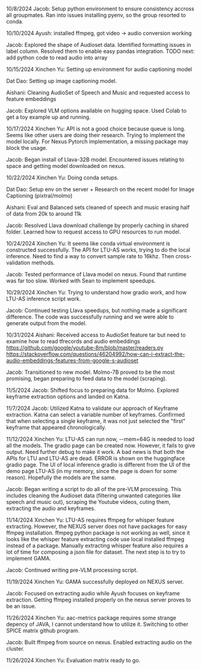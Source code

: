 10/8/2024
Jacob: Setup python environment to ensure consistency accross all groupmates. Ran into issues installing pyenv, so the group resorted to conda.

10/10/2024
Ayush: installed ffmpeg, got video -> audio conversion working

Jacob: Explored the shape of Audioset data. Identified formatting issues in label column. Resolved them to enable easy pandas integration.
TODO next: add python code to read audio into array

10/15/2024
Xinchen Yu: Setting up environment for audio captioning model

Dat Dao: Setting up image captioning model.

Aishani: Cleaning AudioSet of Speech and Music and requested access to feature embeddings

Jacob: Explored VLM options available on hugging space. Used Colab to get a toy example up and running.

10/17/2024
Xinchen Yu: API is not a good choice because queue is long. Seems like other users are doing their research. Trying to implement the model locally. For Nexus Pytorch implementation, a missing package may block the usage.

Jacob: Began install of Llava-32B model. Encountered issues relating to space and getting model downloaded on nexus.

10/22/2024
Xinchen Yu: Doing conda setups.

Dat Dao: Setup env on the server + Research on the recent model for Image Captioning (pixtral/molmo)

Aishani: Eval and Balanced sets cleaned of speech and music erasing half of data from 20k to around 11k

Jacob: Resolved Llava download challenge by properly caching in shared folder. Learned how to request access to GPU resources to run model.

10/24/2024
Xinchen Yu: It seems like conda virtual environment is constructed successfully. The API for LTU-AS works, trying to do the local inference. Need to find a way to convert sample rate to 16khz. Then cross-validation methods.

Jacob: Tested performance of Llava model on nexus. Found that runtime was far too slow. Worked with Sean to implement speedups.

10/29/2024
Xinchen Yu: Trying to understand how gradio work, and how LTU-AS inference script work.

Jacob: Continued testing Llava speedups, but nothing made a significant difference. The code was successfully running and we were able to generate output from the model.

10/31/2024
Aishani: Received access to AudioSet feature tar but need to examine how to read tfrecords and audio embeddings
https://github.com/google/youtube-8m/blob/master/readers.py
https://stackoverflow.com/questions/46204992/how-can-i-extract-the-audio-embeddings-features-from-google-s-audioset

Jacob: Transitioned to new model. Molmo-7B proved to be the most promising, began preparing to feed data to the model (scraping).

11/5/2024
Jacob: Shifted focus to preparing data for Molmo. Explored keyframe extraction options and landed on Katna.

11/7/2024
Jacob: Utilized Katna to validate our approach of Keyframe extraction. Katna can select a variable number of keyframes. Confirmed that when selecting a single keyframe, it was not just selected the "first" keyframe that appeared chronologically. 

11/12/2024
Xinchen Yu: LTU-AS can run now, --mem=64G is needed to load all the models. The gradio page can be created now. However, it fails to give output. Need further debug to make it work. A bad news is that both the APIs for LTU and LTU-AS are dead. ERROR is shown on the huggingface gradio page. The UI of local inference gradio is different from the UI of the demo page LTU-AS (in my memory, since the page is down for some reason). Hopefully the models are the same.

Jacob: Began writing a script to do all of the pre-VLM processing. This includes cleaning the Audioset data (filtering unwanted categories like speech and music out), scraping the Youtube videos, cuting them, extracting the audio and keyframes.

11/14/2024 Xinchen Yu: LTU-AS requires ffmpeg for whisper feature extracting. However, the NEXUS server does not have packages for easy ffmpeg installation. ffmpeg python package is not working as well, since it looks like the whisper feature extracting code use local installed ffmpeg instead of a package. Manually extracting whisper feature also requires a lot of time for composing a json file for dataset. The next step is to try to implement GAMA.

Jacob: Continued writing pre-VLM processing script.

11/19/2024 Xinchen Yu: GAMA successfully deployed on NEXUS server.

Jacob: Focused on extracting audio while Ayush focuses on keyframe extraction. Getting ffmpeg installed properly on the nexus server proves to be an issue.

11/26/2024 Xinchen Yu: aac-metrics package requires some strange depency of JAVA, I cannot understand how to utilize it. Switching to other SPICE matrix github program.

Jacob: Built ffmpeg from source on nexus. Enabled extracting audio on the cluster.

11/26/2024 Xinchen Yu: Evaluation matrix ready to go.
